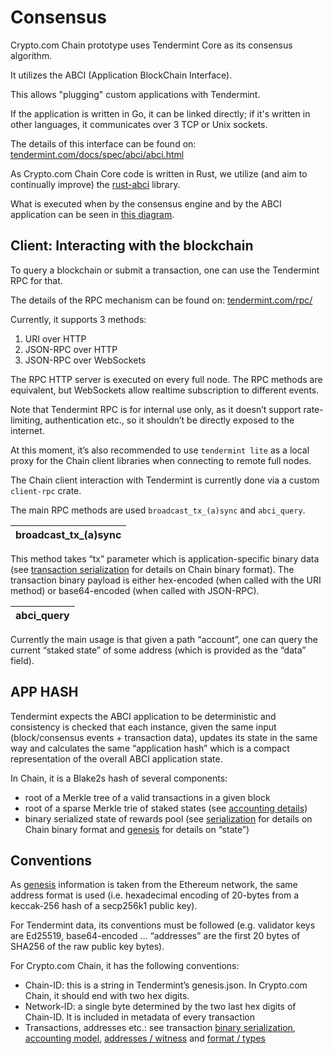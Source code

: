 # Consensus

Crypto.com Chain prototype uses Tendermint Core as its consensus algorithm.

It utilizes the ABCI (Application BlockChain Interface).

This allows "plugging" custom applications with Tendermint.

If the application is written in Go, it can be linked directly; if it's written in other languages, it communicates over 3 TCP or Unix sockets.

The details of this interface can be found on: [tendermint.com/docs/spec/abci/abci.html](https://docs.tendermint.com/master/spec/abci/abci.html#overview)

As Crypto.com Chain Core code is written in Rust, we utilize (and aim to continually improve) the [rust-abci](https://github.com/tendermint/rust-abci/) library.

What is executed when by the consensus engine and by the ABCI application can be seen in [this diagram](https://blog.cosmos.network/tendermint-in-a-nutshell-39d9f7f66ad7).


## Client: Interacting with the blockchain

To query a blockchain or submit a transaction, one can use the Tendermint RPC for that.

The details of the RPC mechanism can be found on: [tendermint.com/rpc/](https://tendermint.com/rpc/#introduction)

Currently, it supports 3 methods:

1. URI over HTTP
2. JSON-RPC over HTTP
3. JSON-RPC over WebSockets

The RPC HTTP server is executed on every full node. The RPC methods are equivalent, but WebSockets allow realtime subscription to different events.

Note that Tendermint RPC is for internal use only, as it doesn’t support rate-limiting, authentication etc., so it shouldn’t be directly exposed to the internet.

At this moment, it’s also recommended to use `tendermint lite` as a local proxy for the Chain client libraries when connecting to remote full nodes.

The Chain client interaction with Tendermint is currently done via a custom `client-rpc` crate.

The main RPC methods are used `broadcast_tx_(a)sync` and `abci_query`.

|broadcast_tx_(a)sync|
|--------------------|

This method takes “tx” parameter which is application-specific binary data (see [transaction serialization](./serialization) for details on Chain binary format). The transaction binary payload is either hex-encoded (when called with the URI method) or base64-encoded (when called with JSON-RPC).

|abci_query|
|----------|

Currently the main usage is that given a path “account”, one can query the current “staked state” of some address (which is provided as the “data” field).

## APP HASH

Tendermint expects the ABCI application to be deterministic and consistency is checked that each instance, given the same input (block/consensus events + transaction data), updates its state in the same way and calculates the same “application hash” which is a compact representation of the overall ABCI application state.

In Chain, it is a Blake2s hash of several components:

- root of a Merkle tree of a valid transactions in a given block
- root of a sparse Merkle trie of staked states (see [accounting details](./transaction-accounting-model))
- binary serialized state of rewards pool (see [serialization](./serialization) for details on Chain binary format and [genesis](./genesis) for details on “state”)

## Conventions

As [genesis](./genesis) information is taken from the Ethereum network, the same address format is used (i.e. hexadecimal encoding of 20-bytes from a keccak-256 hash of a secp256k1 public key).

For Tendermint data, its conventions must be followed (e.g. validator keys are Ed25519, base64-encoded … “addresses” are the first 20 bytes of SHA256 of the raw public key bytes).

For Crypto.com Chain, it has the following conventions:

- Chain-ID: this is a string in Tendermint’s genesis.json. In Crypto.com Chain, it should end with two hex digits.
- Network-ID: a single byte determined by the two last hex digits of Chain-ID. It is included in metadata of every transaction
- Transactions, addresses etc.: see transaction [binary serialization](./serialization), [accounting model](./transaction-accounting-model), [addresses / witness](./signature-schemes) and [format / types](./transaction)
